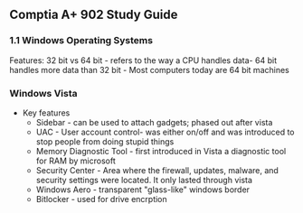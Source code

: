 ## Comptia A+ 902 Study Guide

### 1.1 Windows Operating Systems 

Features: 
32 bit vs 64 bit 
    - refers to the way a CPU handles data- 64 bit handles more data than 32 bit
    - Most computers today are 64 bit machines
### Windows Vista  
 * Key features
    * Sidebar - can be used to attach gadgets; phased out after vista
    * UAC - User account control- was either on/off and was introduced to stop people from doing stupid things
    * Memory Diagnostic Tool - first introduced in Vista a diagnostic tool for RAM by microsoft
    * Security Center - Area where the firewall, updates, malware, and security settings were located. It only lasted through vista
    * Windows Aero - transparent "glass-like" windows border
    * Bitlocker - used for drive encrption 
 

